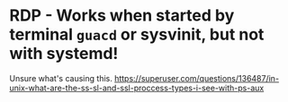 # RDP - Works when started by terminal `guacd` or sysvinit, but not with systemd!

Unsure what's causing this.
https://superuser.com/questions/136487/in-unix-what-are-the-ss-sl-and-ssl-proccess-types-i-see-with-ps-aux
